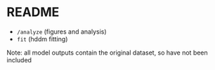 # README


- `/analyze` (figures and analysis)
- `fit` (hddm fitting)


Note: all model outputs contain the original dataset, so have not been included
